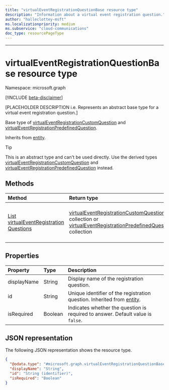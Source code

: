 ```yaml
---
title: "virtualEventRegistrationQuestionBase resource type"
description: "Information about a virtual event registration question."
author: "halleclottey-msft"
ms.localizationpriority: medium
ms.subservice: "cloud-communications"
doc_type: resourcePageType
---
```

---

# virtualEventRegistrationQuestionBase resource type

Namespace: microsoft.graph

[!INCLUDE [beta-disclaimer](../../includes/beta-disclaimer.md)]

[PLACEHOLDER DESCRIPTION i.e. Represents an abstract base type for a virtual event registration question.]

Base type of [virtualEventRegistrationCustomQuestion](../resources/virtualeventregistrationcustomquestion.md) and [virtualEventRegistrationPredefinedQuestion](../resources/virtualeventregistrationpredefinedquestion.md).

Inherits from [entity](../resources/entity.md).

> [!TIP]
> This is an abstract type and can't be used directly. Use the derived types [virtualEventRegistrationCustomQuestion](../resources/virtualeventregistrationcustomquestion.md) and [virtualEventRegistrationPredefinedQuestion](../resources/virtualeventregistrationpredefinedquestion.md) instead.

## Methods

|Method|Return type|Description|
|:---|:---|:---|
|[List virtualEventRegistration Questions](../api/virtualeventregistration-list-questions.md)|[virtualEventRegistrationCustomQuestion](../resources/virtualeventregistrationcustomquestion.md) collection or [virtualEventRegistrationPredefinedQuestion](../resources/virtualeventregistrationpredefinedquestion.md) collection|Get a list of all [registration](../resources/virtualeventregistration.md) questions of a [webinar](../resources/virtualeventwebinar.md).|

## Properties

|Property|Type|Description|
|:---|:---|:---|
|displayName|String|Display name of the registration question.|
|id|String|Unique identifier of the registration question. Inherited from [entity](../resources/entity.md).|
|isRequired|Boolean| Indicates whether the question is required to answer. Default value is `false`.|

## JSON representation

The following JSON representation shows the resource type.
<!-- {
  "blockType": "resource",
  "keyProperty": "id",
  "@odata.type": "microsoft.graph.virtualEventRegistrationQuestionBase",
  "baseType": "microsoft.graph.entity",
  "openType": false
}
-->
``` json
{
  "@odata.type": "#microsoft.graph.virtualEventRegistrationQuestionBase",
  "displayName": "String",  
  "id": "String (identifier)",
  "isRequired": "Boolean"
}
```
